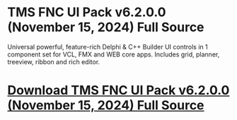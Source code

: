 # TMS FNC UI Pack v6.2.0.0 (November 15, 2024) Full Source

Universal powerful, feature-rich Delphi & C++ Builder UI controls in 1 component set for VCL, FMX and WEB core apps. Includes grid, planner, treeview, ribbon and rich editor.

# [Download TMS FNC UI Pack v6.2.0.0 (November 15, 2024) Full Source](https://developer.team/delphi/35112-tms-fnc-ui-pack-v6200-november-15-2024-full-source.html)
